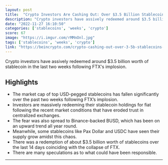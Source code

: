 ```yaml
---
layout: post
title:  "Crypto Investors Are Cashing Out: Over $3.5 Billion Stablecoins Redeemed"
description: "Crypto investors have assively redeemed around $3.5 billion worth of stablecoin in the last two weeks following FTX's implosion."
date: "2022-11-27 16:10:50"
categories: ['stablecoins', 'weeks', 'crypto']
score: 67
image: "https://i.imgur.com/rMMnOnl.jpg"
tags: ['stablecoins', 'weeks', 'crypto']
link: "https://beincrypto.com/crypto-cashing-out-over-3-5b-stablecoins-redeemed/"
---
```


Crypto investors have assively redeemed around $3.5 billion worth of stablecoin in the last two weeks following FTX's implosion.

## Highlights

- The market cap of top USD-pegged stablecoins has fallen significantly over the past two weeks following FTX’s implosion.
- Investors are massively redeeming their stablecoin holdings for fiat following the recent market conditions that have eroded trust in centralized exchanges.
- The fear was also spread to Binance-backed BUSD, which has been on an upward trend all year round.
- Meanwhile, some stablecoins like Pax Dollar and USDC have seen their supply grow amidst this chaos.
- There was a redemption of about $3.5 billion worth of stablecoins over the last 14 days coinciding with the collapse of FTX.
- There are many speculations as to what could have been responsible.

---
